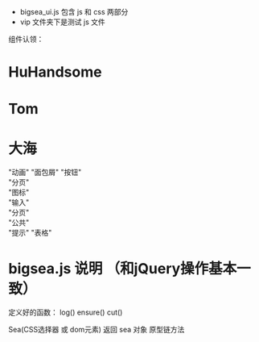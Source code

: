- bigsea_ui.js 包含 js 和 css 两部分
- vip 文件夹下是测试 js 文件

组件认领：
# HuHandsome

# Tom

# 大海
"动画"
"面包屑"
"按钮"   
"分页"   
"图标"   
"输入"   
"分页"   
"公共"   
"提示"
"表格"   

# bigsea.js 说明 （和jQuery操作基本一致）

定义好的函数：
log() ensure() cut()

Sea(CSS选择器 或 dom元素) 返回 sea 对象
原型链方法
